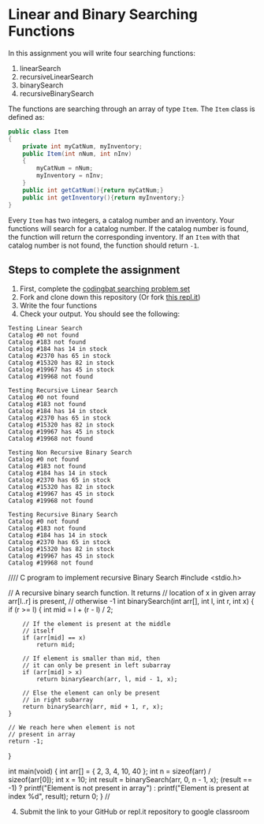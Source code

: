 Linear and Binary Searching Functions
==================

In this assignment you will write four searching functions:  
1. linearSearch  
2. recursiveLinearSearch   
3. binarySearch   
4. recursiveBinarySearch    

The functions are searching through an array of type `Item`. The `Item` class is defined as:
```Java
public class Item
{
    private int myCatNum, myInventory;
    public Item(int nNum, int nInv)
    {
        myCatNum = nNum;
        myInventory = nInv;
    }
    public int getCatNum(){return myCatNum;}
    public int getInventory(){return myInventory;}
}
```
Every `Item` has two integers, a catalog number and an inventory. Your functions will search for a catalog number. If the catalog number is found, the function will return the corresponding inventory. If an `Item` with that catalog number is not found, the function should return `-1`.   

Steps to complete the assignment
--------------------
1. First, complete the [codingbat searching problem set](https://codingbat.com/home/simona1@sfusd.edu/searching)
1. Fork and clone down this repository (Or fork [this repl.it](https://replit.com/@MrSimonLowell/BinarySearchBase#Sketch.java))
2. Write the four functions
3. Check your output. You should see the following:    
```   
Testing Linear Search   
Catalog #0 not found   
Catalog #183 not found   
Catalog #184 has 14 in stock   
Catalog #2370 has 65 in stock   
Catalog #15320 has 82 in stock   
Catalog #19967 has 45 in stock   
Catalog #19968 not found   

Testing Recursive Linear Search   
Catalog #0 not found   
Catalog #183 not found   
Catalog #184 has 14 in stock   
Catalog #2370 has 65 in stock   
Catalog #15320 has 82 in stock   
Catalog #19967 has 45 in stock   
Catalog #19968 not found   

Testing Non Recursive Binary Search   
Catalog #0 not found   
Catalog #183 not found   
Catalog #184 has 14 in stock   
Catalog #2370 has 65 in stock   
Catalog #15320 has 82 in stock   
Catalog #19967 has 45 in stock   
Catalog #19968 not found   
   
Testing Recursive Binary Search   
Catalog #0 not found   
Catalog #183 not found   
Catalog #184 has 14 in stock   
Catalog #2370 has 65 in stock   
Catalog #15320 has 82 in stock   
Catalog #19967 has 45 in stock   
Catalog #19968 not found   
``` 
//// C program to implement recursive Binary Search 
#include <stdio.h> 
  
// A recursive binary search function. It returns 
// location of x in given array arr[l..r] is present, 
// otherwise -1 
int binarySearch(int arr[], int l, int r, int x) 
{ 
    if (r >= l) { 
        int mid = l + (r - l) / 2; 
  
        // If the element is present at the middle 
        // itself 
        if (arr[mid] == x) 
            return mid; 
  
        // If element is smaller than mid, then 
        // it can only be present in left subarray 
        if (arr[mid] > x) 
            return binarySearch(arr, l, mid - 1, x); 
  
        // Else the element can only be present 
        // in right subarray 
        return binarySearch(arr, mid + 1, r, x); 
    } 
  
    // We reach here when element is not 
    // present in array 
    return -1; 
} 
  
int main(void) 
{ 
    int arr[] = { 2, 3, 4, 10, 40 }; 
    int n = sizeof(arr) / sizeof(arr[0]); 
    int x = 10; 
    int result = binarySearch(arr, 0, n - 1, x); 
    (result == -1) ? printf("Element is not present in array") 
                   : printf("Element is present at index %d", 
                            result); 
    return 0; 
} 
//

4. Submit the link to your GitHub or repl.it repository to google classroom

